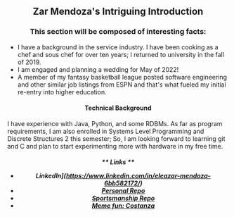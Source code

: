 <h2 align="center">Zar Mendoza's Intriguing Introduction</h2>

<h3 align="center">This section will be composed of interesting facts:</h3>

* I have a background in the service industry. I have been cooking as a chef and sous chef for over ten years; I returned to university in the fall of 2019. 
* I am engaged and planning a wedding for May of 2022!
* A member of my fantasy basketball league posted software engineering and other similar job listings from ESPN and that's what fueled my initial re-entry into higher education. 

<h4 align="center">Technical Background</h4>
I have experience with Java, Python, and some RDBMs. As far as program requirements, I am also enrolled in Systems Level Programming and Discrete Structures 2 this semester; So, I am looking forward to learning git and C and plan to start experimenting more with hardware in my free time. 

<h5 align="center"> ** Links **

- LinkedIn](https://www.linkedin.com/in/eleazar-mendoza-6bb582172/)
- [Personal Repo](https://github.com/emendoza8/CIS350-HW2-Mendoza) 
- [Sportsmanship Repo](https://github.com/emendoza8/GVSU-CIS350-sportsmanship) 
- [Meme fun: Costanza](https://www.pinterest.com/pin/530369293621068286/)</h5>
  
